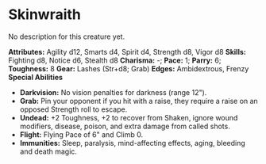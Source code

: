 # Skinwraith

No description for this creature yet.

**Attributes:** Agility d12, Smarts d4, Spirit d4, Strength d8, Vigor
d8
**Skills:** Fighting d8, Notice d6, Stealth d8
**Charisma:** -; **Pace:** 1; **Parry:** 6; **Toughness:** 8
**Gear:** Lashes (Str+d8; Grab)
**Edges:** Ambidextrous, Frenzy
**Special Abilities**

- **Darkvision:** No vision penalties for darkness (range 12").
- **Grab:** Pin your opponent if you hit with a raise, they require a
raise on an opposed Strength roll to escape.
- **Undead:** +2 Toughness, +2 to recover from Shaken, ignore wound
modifiers, disease, poison, and extra damage from called shots.
- **Flight:** Flying Pace of 6" and Climb 0.
- **Immunities:** Sleep, paralysis, mind-affecting effects, aging,
bleeding and death magic.
